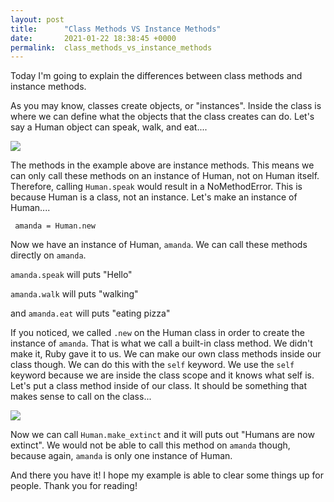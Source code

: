 ```yaml
---
layout: post
title:      "Class Methods VS Instance Methods"
date:       2021-01-22 18:38:45 +0000
permalink:  class_methods_vs_instance_methods
---
```



Today I'm going to explain the differences between class methods and instance methods. 

As you may know, classes create objects, or "instances". Inside the class is where we can define what the objects that the class creates can do. Let's say a Human object can speak, walk, and eat....

![](https://i.imgur.com/nLC9cTc.png)

The methods in the example above are instance methods. This means we can only call these methods on an instance of Human, not on Human itself. Therefore, calling ```Human.speak``` would result in a NoMethodError. This is because Human is a class, not an instance. Let's make an instance of Human....

``` amanda = Human.new```

Now we have an instance of Human, ```amanda```. We can call these methods directly on ```amanda```.

```amanda.speak``` will puts "Hello"

```amanda.walk``` will puts "walking" 

and ```amanda.eat``` will puts "eating pizza"

If you noticed, we called ```.new``` on the Human class in order to create the instance of ```amanda```. That is what we call a built-in class method. We didn't make it, Ruby gave it to us. We can make our own class methods inside our class though. We can do this with the ```self``` keyword. We use the ```self``` keyword because we are inside the class scope and it knows what self is. Let's put a class method inside of our class. It should be something that makes sense to call on the class...

![](https://i.imgur.com/ykSR2Ct.png)

Now we can call ```Human.make_extinct``` and it will puts out "Humans are now extinct". We would not be able to call this method on ```amanda``` though, because again, ```amanda``` is only one instance of Human.

And there you have it! I hope my example is able to clear some things up for people. Thank you for reading!



